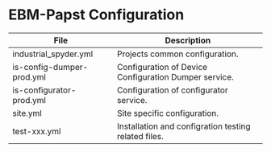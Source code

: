 # EBM-Papst Configuration

|File|Description|
|---|---|
|industrial_spyder.yml | Projects common configuration. |
|is-config-dumper-prod.yml| Configuration of Device Configuration Dumper service.|
|is-configurator-prod.yml| Configuration of configurator service.|
|site.yml| Site specific configuration.|
|test-xxx.yml| Installation and configration testing related files.|